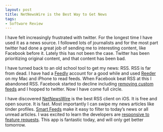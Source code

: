 ```yaml
---
layout: post
title: NetNewsWire is the Best Way to Get News
tags:
- Software Review
---
```

I have felt increasingly frustrated with twitter. For the longest time I have used it as a news source. I followed lots of journalists and for the most part twitter had done a great job of sending me to interesting content, like Facebook before it. Lately this has not been the case. Twitter has been prioritizing original content, and that content has been bad.

I have turned back to an old school tool to get my news: RSS. RSS is far from dead. I have had a [Feedly](https://techcrunch.com/2018/04/07/rss-is-undead/) account for a good while and used [Reeder](https://reederapp.com) on my Mac and iPhone to read feeds. When Facebook beat RSS at this I abandoned RSS. Facebook started to decline including [removing custom feeds](https://mashable.com/article/facebook-ends-friend-list-feeds/) and I hopped to twitter. Now I have come full circle.

I have discovered [NetNewsWire](https://ranchero.com/netnewswire/) is the best RSS client on iOS. It is free and open source. It is fast. Most importantly I can swipe my news articles like tinder profiles. [Smart Feeds](https://ranchero.com/netnewswire/help/mac/5.0/en/smart-feeds) make it easy to filter to today’s news or all unread articles. I was excited to learn the developers are [responsive to feature requests](https://github.com/Ranchero-Software/NetNewsWire/issues/2130). This app is fantastic today, and will only get better tomorrow.
